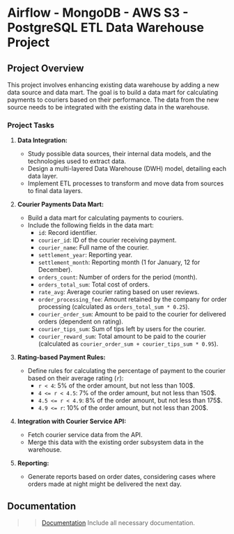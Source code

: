 # Airflow - MongoDB - AWS S3 - PostgreSQL ETL Data Warehouse Project

## Project Overview

This project involves enhancing existing data warehouse by adding a new data source and data mart. The goal is to build a data mart for calculating payments to couriers based on their performance. The data from the new source needs to be integrated with the existing data in the warehouse.

### Project Tasks

1. **Data Integration:**
   - Study possible data sources, their internal data models, and the technologies used to extract data.
   - Design a multi-layered Data Warehouse (DWH) model, detailing each data layer.
   - Implement ETL processes to transform and move data from sources to final data layers.

2. **Courier Payments Data Mart:**
   - Build a data mart for calculating payments to couriers.
   - Include the following fields in the data mart:
     - `id`: Record identifier.
     - `courier_id`: ID of the courier receiving payment.
     - `courier_name`: Full name of the courier.
     - `settlement_year`: Reporting year.
     - `settlement_month`: Reporting month (1 for January, 12 for December).
     - `orders_count`: Number of orders for the period (month).
     - `orders_total_sum`: Total cost of orders.
     - `rate_avg`: Average courier rating based on user reviews.
     - `order_processing_fee`: Amount retained by the company for order processing (calculated as `orders_total_sum * 0.25`).
     - `courier_order_sum`: Amount to be paid to the courier for delivered orders (dependent on rating).
     - `courier_tips_sum`: Sum of tips left by users for the courier.
     - `courier_reward_sum`: Total amount to be paid to the courier (calculated as `courier_order_sum + courier_tips_sum * 0.95`).

3. **Rating-based Payment Rules:**
   - Define rules for calculating the percentage of payment to the courier based on their average rating (`r`):
     - `r < 4`: 5% of the order amount, but not less than 100$.
     - `4 <= r < 4.5`: 7% of the order amount, but not less than 150$.
     - `4.5 <= r < 4.9`: 8% of the order amount, but not less than 175$.
     - `4.9 <= r`: 10% of the order amount, but not less than 200$.

4. **Integration with Courier Service API:**
   - Fetch courier service data from the API.
   - Merge this data with the existing order subsystem data in the warehouse.

5. **Reporting:**
   - Generate reports based on order dates, considering cases where orders made at night might be delivered the next day.

## Documentation

>> [Documentation](https://github.com/TenebrisX/Data-Engineering-Projects/tree/main/Multiple%20Sources%20Data%20Warehouse/documentation)
Include all necessary documentation.
